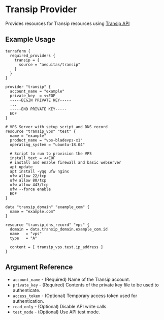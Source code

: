# Transip Provider

Provides resources for Transip resources using [Transip API](https://www.transip.eu/transip/api/)

## Example Usage

```hcl
terraform {
  required_providers {
    transip = {
      source = "aequitas/transip"
    }
  }
}

provider "transip" {
  account_name = "example"
  private_key  = <<EOF
  -----BEGIN PRIVATE KEY-----
  ...
  -----END PRIVATE KEY-----
  EOF
}

# VPS Server with setup script and DNS record
resource "transip_vps" "test" {
  name = "example"
  product_name = "vps-bladevps-x1"
  operating_system = "ubuntu-18.04"

  # Script to run to provision the VPS
  install_text = <<EOF
  # install and enable firewall and basic webserver
  apt update
  apt install -yqq ufw nginx
  ufw allow 22/tcp
  ufw allow 80/tcp
  ufw allow 443/tcp
  ufw --force enable
  EOF
}

data "transip_domain" "example_com" {
  name = "example.com"
}

resource "transip_dns_record" "vps" {
  domain = data.transip_domain.example_com.id
  name   = "vps"
  type   = "A"

  content = [ transip_vps.test.ip_address ]
}
```

## Argument Reference

* `account_name` - (Required) Name of the Transip account.
* `private_key` - (Required) Contents of the private key file to be used to authenticate.
* `access_token` - (Optional) Temporary access token used for authentication.
* `read_only` - (Optional) Disable API write calls.
* `test_mode` - (Optional) Use API test mode.
